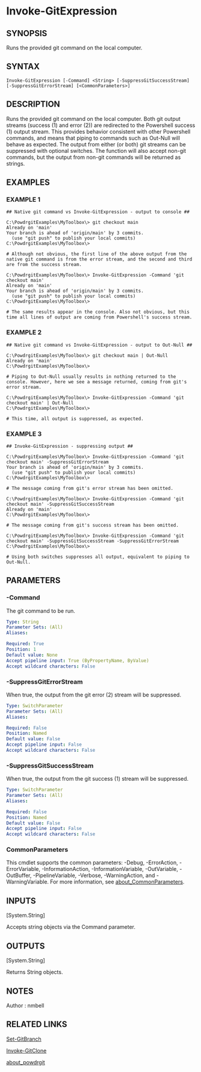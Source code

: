 # Invoke-GitExpression

## SYNOPSIS
Runs the provided git command on the local computer.

## SYNTAX

```
Invoke-GitExpression [-Command] <String> [-SuppressGitSuccessStream] [-SuppressGitErrorStream] [<CommonParameters>]
```

## DESCRIPTION
Runs the provided git command on the local computer.
Both git output streams (success (1) and error (2)) are redirected to the Powershell success (1) output stream.
This provides behavior consistent with other Powershell commands, and means that piping to commands such as Out-Null will behave as expected.
The output from either (or both) git streams can be suppressed with optional switches.
The function will also accept non-git commands, but the output from non-git commands will be returned as strings.

## EXAMPLES

### EXAMPLE 1
```
## Native git command vs Invoke-GitExpression - output to console ##

C:\PowdrgitExamples\MyToolbox\> git checkout main
Already on 'main'
Your branch is ahead of 'origin/main' by 3 commits.
  (use "git push" to publish your local commits)
C:\PowdrgitExamples\MyToolbox\>

# Although not obvious, the first line of the above output from the native git command is from the error stream, and the second and third are from the success stream.

C:\PowdrgitExamples\MyToolbox\> Invoke-GitExpression -Command 'git checkout main'
Already on 'main'
Your branch is ahead of 'origin/main' by 3 commits.
  (use "git push" to publish your local commits)
C:\PowdrgitExamples\MyToolbox\>

# The same results appear in the console. Also not obvious, but this time all lines of output are coming from Powershell's success stream.
```

### EXAMPLE 2
```
## Native git command vs Invoke-GitExpression - output to Out-Null ##

C:\PowdrgitExamples\MyToolbox\> git checkout main | Out-Null
Already on 'main'
C:\PowdrgitExamples\MyToolbox\>

# Piping to Out-Null usually results in nothing returned to the console. However, here we see a message returned, coming from git's error stream.

C:\PowdrgitExamples\MyToolbox\> Invoke-GitExpression -Command 'git checkout main' | Out-Null
C:\PowdrgitExamples\MyToolbox\>

# This time, all output is suppressed, as expected.
```

### EXAMPLE 3
```
## Invoke-GitExpression - suppressing output ##

C:\PowdrgitExamples\MyToolbox\> Invoke-GitExpression -Command 'git checkout main' -SuppressGitErrorStream
Your branch is ahead of 'origin/main' by 3 commits.
  (use "git push" to publish your local commits)
C:\PowdrgitExamples\MyToolbox\>

# The message coming from git's error stream has been omitted.

C:\PowdrgitExamples\MyToolbox\> Invoke-GitExpression -Command 'git checkout main' -SuppressGitSuccessStream
Already on 'main'
C:\PowdrgitExamples\MyToolbox\>

# The message coming from git's success stream has been omitted.

C:\PowdrgitExamples\MyToolbox\> Invoke-GitExpression -Command 'git checkout main' -SuppressGitSuccessStream -SuppressGitErrorStream
C:\PowdrgitExamples\MyToolbox\>

# Using both switches suppresses all output, equivalent to piping to Out-Null.
```

## PARAMETERS

### -Command
The git command to be run.

```yaml
Type: String
Parameter Sets: (All)
Aliases:

Required: True
Position: 1
Default value: None
Accept pipeline input: True (ByPropertyName, ByValue)
Accept wildcard characters: False
```

### -SuppressGitErrorStream
When true, the output from the git error (2) stream will be suppressed.

```yaml
Type: SwitchParameter
Parameter Sets: (All)
Aliases:

Required: False
Position: Named
Default value: False
Accept pipeline input: False
Accept wildcard characters: False
```

### -SuppressGitSuccessStream
When true, the output from the git success (1) stream will be suppressed.

```yaml
Type: SwitchParameter
Parameter Sets: (All)
Aliases:

Required: False
Position: Named
Default value: False
Accept pipeline input: False
Accept wildcard characters: False
```

### CommonParameters
This cmdlet supports the common parameters: -Debug, -ErrorAction, -ErrorVariable, -InformationAction, -InformationVariable, -OutVariable, -OutBuffer, -PipelineVariable, -Verbose, -WarningAction, and -WarningVariable. For more information, see [about_CommonParameters](http://go.microsoft.com/fwlink/?LinkID=113216).

## INPUTS

[System.String]

Accepts string objects via the Command parameter.

## OUTPUTS

[System.String]

Returns String objects.

## NOTES
Author : nmbell

## RELATED LINKS

[Set-GitBranch](Set-GitBranch.md)

[Invoke-GitClone](Invoke-GitClone.md)

[about_powdrgit](about_powdrgit.md)



